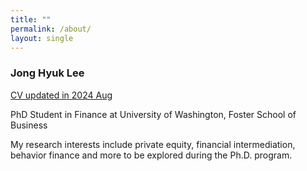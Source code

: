 ```yaml
---
title: ""
permalink: /about/
layout: single
---
```

### Jong Hyuk Lee

[CV updated in 2024 Aug](https://drive.google.com/file/d/15bghERF3wpsc9cpRmbY4PYaC7adQpP2i/view?usp=drive_link "2024 Aug version")

PhD Student in Finance at University of Washington, Foster School of Business  

My research interests include private equity, financial intermediation, behavior finance and more to be explored during the Ph.D. program. 